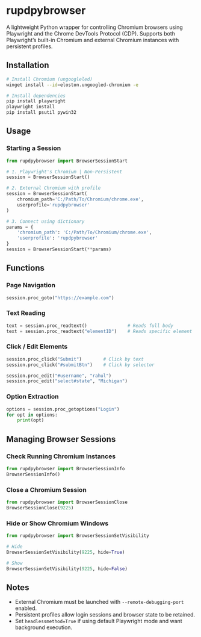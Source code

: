# rupdpybrowser

A lightweight Python wrapper for controlling Chromium browsers using Playwright and the Chrome DevTools Protocol (CDP). Supports both Playwright’s built-in Chromium and external Chromium instances with persistent profiles.

## Installation

```bash
# Install Chromium (ungoogleled)
winget install --id=eloston.ungoogled-chromium -e

# Install dependencies
pip install playwright
playwright install
pip install psutil pywin32
```

## Usage

### Starting a Session

```python
from rupdpybrowser import BrowserSessionStart

# 1. Playwright's Chromium | Non-Persistent
session = BrowserSessionStart()

# 2. External Chromium with profile
session = BrowserSessionStart(
    chromium_path='C:/Path/To/Chromium/chrome.exe',
    userprofile='rupdpybrowser'
)

# 3. Connect using dictionary
params = {
    'chromium_path': 'C:/Path/To/Chromium/chrome.exe',
    'userprofile': 'rupdpybrowser'
}
session = BrowserSessionStart(**params)
```

## Functions

### Page Navigation

```python
session.proc_goto("https://example.com")
```

### Text Reading

```python
text = session.proc_readtext()               # Reads full body
text = session.proc_readtext("elementID")    # Reads specific element
```

### Click / Edit Elements

```python
session.proc_click("Submit")        # Click by text
session.proc_click("#submitBtn")    # Click by selector

session.proc_edit("#username", "rahul")
session.proc_edit("select#state", "Michigan")
```

### Option Extraction

```python
options = session.proc_getoptions("Login")
for opt in options:
    print(opt)
```

## Managing Browser Sessions

### Check Running Chromium Instances

```python
from rupdpybrowser import BrowserSessionInfo
BrowserSessionInfo()
```

### Close a Chromium Session

```python
from rupdpybrowser import BrowserSessionClose
BrowserSessionClose(9225)
```

### Hide or Show Chromium Windows

```python
from rupdpybrowser import BrowserSessionSetVisibility

# Hide
BrowserSessionSetVisibility(9225, hide=True)

# Show
BrowserSessionSetVisibility(9225, hide=False)
```

## Notes

- External Chromium must be launched with `--remote-debugging-port` enabled.
- Persistent profiles allow login sessions and browser state to be retained.
- Set `headlessmethod=True` if using default Playwright mode and want background execution.

